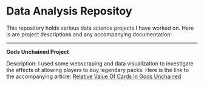 # Data Analysis Repositoy

This repository holds various data science projects I have worked on. Here is are project descriptions and any accompanying documentation:

---

**Gods Unchained Project**

Description: I used some webscraping and data visualization to investigate the effects of allowing players to buy legendary packs.
Here is the link to the accompanying article: [Relative Value Of Cards In Gods Unchained](https://medium.com/@jdannym93/relative-value-of-cards-in-gods-unchained-b875a1cee7e0)   
